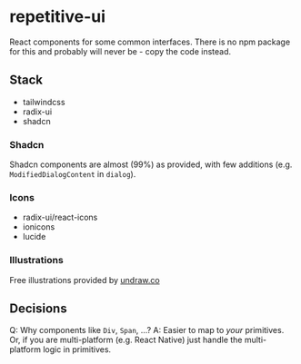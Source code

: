 # repetitive-ui
React components for some common interfaces. There is no npm package for this and probably will never be - copy the code instead.

## Stack

- tailwindcss
- radix-ui
- shadcn

### Shadcn

Shadcn components are almost (99%) as provided, with few additions (e.g. `ModifiedDialogContent` in `dialog`).

### Icons

- radix-ui/react-icons
- ionicons
- lucide

### Illustrations

Free illustrations provided by [undraw.co](https://undraw.co)

## Decisions

Q: Why components like `Div`, `Span`, ...?
A: Easier to map to _your_ primitives. Or, if you are multi-platform (e.g. React Native) just handle the multi-platform logic in primitives.

